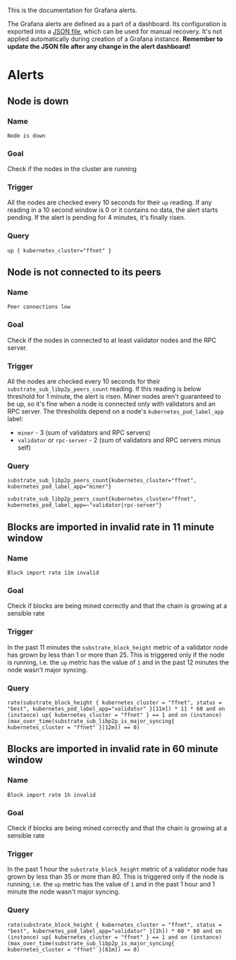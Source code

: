 This is the documentation for Grafana alerts.

The Grafana alerts are defined as a part of a dashboard.
Its configuration is exported into a [JSON file](./grafana_alert_dashboard.json),
which can be used for manual recovery.
It's not applied automatically during creation of a Grafana instance.
**Remember to update the JSON file after any change in the alert dashboard!**

# Alerts

## Node is down
### Name
`Node is down`
### Goal
Check if the nodes in the cluster are running
### Trigger
All the nodes are checked every 10 seconds for their `up` reading.
If any reading in a 10 second window is 0 or it contains no data, the alert starts pending.
If the alert is pending for 4 minutes, it's finally risen.
### Query
```promql
up { kubernetes_cluster="ffnet" }
```

## Node is not connected to its peers
### Name
`Peer connections low`
### Goal
Check if the nodes in connected to at least validator nodes and the RPC server.
### Trigger
All the nodes are checked every 10 seconds for their `substrate_sub_libp2p_peers_count` reading.
If this reading is below threshold for 1 minute, the alert is risen.
Miner nodes aren't guaranteed to be up, so it's fine when a node is connected only with validators
and an RPC server.
The thresholds depend on a node's `kubernetes_pod_label_app` label:
- `miner` - 3 (sum of validators and RPC servers)
- `validator` or `rpc-server` - 2 (sum of validators and RPC servers minus self)
### Query
```promql
substrate_sub_libp2p_peers_count{kubernetes_cluster="ffnet", kubernetes_pod_label_app="miner"}
```
```promql
substrate_sub_libp2p_peers_count{kubernetes_cluster="ffnet", kubernetes_pod_label_app=~"validator|rpc-server"}
```

## Blocks are imported in invalid rate in 11 minute window
### Name
`Block import rate 11m invalid`
### Goal
Check if blocks are being mined correctly and that the chain is growing at a sensible rate
### Trigger
In the past 11 minutes the `substrate_block_height` metric of a validator node has grown
by less than 1 or more than 25. This is triggered only if the node is running, i.e. the `up` metric
has the value of `1` and in the past 12 minutes the node wasn't major syncing.
### Query
```promql
rate(substrate_block_height { kubernetes_cluster = "ffnet", status = "best", kubernetes_pod_label_app="validator" }[11m]) * 11 * 60 and on (instance) up{ kubernetes_cluster = "ffnet" } == 1 and on (instance) (max_over_time(substrate_sub_libp2p_is_major_syncing{ kubernetes_cluster = "ffnet" }[12m]) == 0)
```

## Blocks are imported in invalid rate in 60 minute window
### Name
`Block import rate 1h invalid`
### Goal
Check if blocks are being mined correctly and that the chain is growing at a sensible rate
### Trigger
In the past 1 hour the `substrate_block_height` metric of a validator node has grown
by less than 35 or more than 80. This is triggered only if the node is running, i.e. the `up` metric
has the value of `1` and in the past 1 hour and 1 minute the node wasn't major syncing.
### Query
```promql
rate(substrate_block_height { kubernetes_cluster = "ffnet", status = "best", kubernetes_pod_label_app="validator" }[1h]) * 60 * 60 and on (instance) up{ kubernetes_cluster = "ffnet" } == 1 and on (instance) (max_over_time(substrate_sub_libp2p_is_major_syncing{ kubernetes_cluster = "ffnet" }[61m]) == 0)
```
